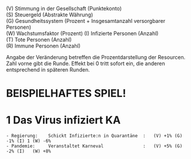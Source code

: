 (V) Stimmung in der Gesellschaft (Punktekonto)  
(S) Steuergeld (Abstrakte Währung)  
(G) Gesundheitssystem (Prozent + Insgesamtanzahl versorgbarer Personen)  
(W) Wachstumsfaktor (Prozent)
(I) Infizierte Personen (Anzahl)  
(T) Tote Personen (Anzahl)  
(R) Immune Personen (Anzahl)  

Angabe der Veränderung betreffen die Prozentdarstellung der Resourcen.  
Zahl vorne gibt die Runde. Effekt bei 0 tritt sofort ein, die anderen entsprechend in späteren Runden.  

BEISPIELHAFTES SPIEL!  
=====================

# 1 Das Virus infiziert KA

    - Regierung:    Schickt Infizierte:n in Quarantäne  :   (V) +1% (G) -1% (I) 1 (W) -6%
    - Pandemie:     Veranstaltet Karneval               :   (V) +5% (G) -2% (I)   (W) +8%
